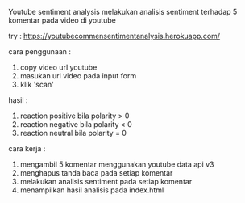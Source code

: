 Youtube sentiment analysis
melakukan analisis sentiment terhadap 5 komentar pada video di youtube

try : https://youtubecommensentimentanalysis.herokuapp.com/

cara penggunaan :
1. copy video url youtube
2. masukan url video pada input form
3. klik 'scan'

hasil :
1. reaction positive bila polarity > 0
2. reaction negative bila polarity < 0
3. reaction neutral bila polarity = 0

cara kerja :
1. mengambil 5 komentar menggunakan youtube data api v3
2. menghapus tanda baca pada setiap komentar
3. melakukan analisis sentiment pada setiap komentar
4. menampilkan hasil analisis pada index.html




